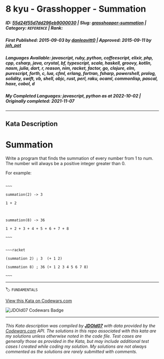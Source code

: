 # 8 kyu - Grasshopper - Summation

##### **ID**: [55d24f55d7dd296eb9000030](https://www.codewars.com/kata/55d24f55d7dd296eb9000030) | **Slug**: [grasshopper-summation](https://www.codewars.com/kata/55d24f55d7dd296eb9000030) | **Category**: `REFERENCE` | **Rank**: <span style="color:white">8 kyu</span>

##### **First Published**: 2015-09-03 ***by*** [danleavitt0](https://www.codewars.com/users/danleavitt0) | **Approved**: 2015-09-11 ***by*** [joh_pot](https://www.codewars.com/users/joh_pot)

##### **Languages Available**: javascript, ruby, python, coffeescript, elixir, php, cpp, csharp, java, crystal, bf, typescript, scala, haskell, groovy, kotlin, nasm, julia, dart, r, reason, nim, racket, factor, go, clojure, elm, purescript, forth, c, lua, cfml, erlang, fortran, fsharp, powershell, prolog, solidity, swift, vb, shell, objc, rust, perl, raku, ocaml, commonlisp, pascal, haxe, cobol, d

##### **My Completed Languages**: javascript, python ***as at*** 2022-10-02 | **Originally completed**: 2021-11-07

---

## Kata Description


# Summation



Write a program that finds the summation of every number from 1 to num. The number will always be a positive integer greater than 0.



For example:

```if-not:racket

~~~

summation(2) -> 3

1 + 2



summation(8) -> 36

1 + 2 + 3 + 4 + 5 + 6 + 7 + 8

~~~

```

```if:racket

~~~racket

(summation 2) ; 3  (+ 1 2)

(summation 8) ; 36 (+ 1 2 3 4 5 6 7 8)

~~~

```



---


🏷 `FUNDAMENTALS`


[View this Kata on Codewars.com](https://www.codewars.com/kata/55d24f55d7dd296eb9000030)

![](https://www.codewars.com/users/jdold07/badges/large "JDOld07 Codewars Badge")

---

###### *This Kata description was compiled by [**JDOld07**](https://tpstech.dev) with data provided by the [Codewars.com](https://www.codewars.com) API.  The solutions in this repo associated with this kata are my solutions unless otherwise noted in the code file.  Test cases are generally those as provided in the Kata, but may include additional test cases I created while coding my solution.  My solutions are not always commented as the solutions are rarely submitted with comments.*
